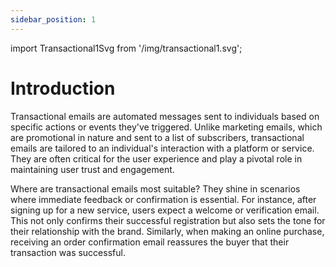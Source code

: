 ```yaml
---
sidebar_position: 1
---
```


import Transactional1Svg from '/img/transactional1.svg';

# Introduction

Transactional emails are automated messages sent to individuals based on specific actions or events they've triggered. Unlike marketing emails, which are promotional in nature and sent to a list of subscribers, transactional emails are tailored to an individual's interaction with a platform or service. They are often critical for the user experience and play a pivotal role in maintaining user trust and engagement.

Where are transactional emails most suitable? They shine in scenarios where immediate feedback or confirmation is essential. For instance, after signing up for a new service, users expect a welcome or verification email. This not only confirms their successful registration but also sets the tone for their relationship with the brand. Similarly, when making an online purchase, receiving an order confirmation email reassures the buyer that their transaction was successful.

<div className="text--center custom-image">
    <Transactional1Svg/>
</div>
